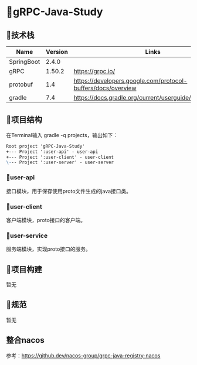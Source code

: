 # 🍁gRPC-Java-Study
## 🎯技术栈
| Name       | Version | Links                                                        |
|------------|---------|--------------------------------------------------------------|
| SpringBoot | 2.4.0   |                                                              |
| gRPC       | 1.50.2  | https://grpc.io/                                             |
| protobuf   | 1.4     | https://developers.google.com/protocol-buffers/docs/overview |
| gradle     | 7.4     | https://docs.gradle.org/current/userguide/userguide.html     |


## 🧋项目结构
在Terminal输入 gradle -q projects，输出如下：
```markdown
Root project 'gRPC-Java-Study'
+--- Project ':user-api' - user-api
+--- Project ':user-client' - user-client
\--- Project ':user-server' - user-server
```

### 🍉user-api
接口模块，用于保存使用proto文件生成的java接口类。

### 🍇user-client
客户端模块，proto接口的客户端。

### 🍒user-service
服务端模块，实现proto接口的服务。

## 🐳项目构建
暂无

## 📖规范
暂无

## 整合nacos
参考：https://github.dev/nacos-group/grpc-java-registry-nacos